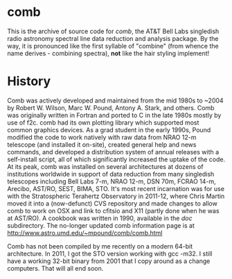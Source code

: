 # comb
This is the archive of source code for *comb*, the AT&amp;T Bell Labs singledish radio astronomy spectral line data reduction and analysis package. By the way, it is pronounced like the first syllable of "combine" (from whence the name derives - combining spectra), **not** like the hair styling implement!

# History
Comb was actively developed and maintained from the mid 1980s to ~2004 by Robert W. Wilson, Marc W. Pound, Antony A. Stark, and others.  Comb was originally written in Fortran and ported to C in the late 1980s mostly by use of f2c. comb had its own plotting library which supported most common graphics devices. As a grad student in the early 1990s, Pound modified the code to work natively with raw data from NRAO 12-m telescope (and installed it on-site), created general help and news commands, and developed a distribution system of annual releases with a self-install script, all of which significantly increased the uptake of the code.  At its peak, comb was installed on several architectures at dozens of institutions worldwide in support of data reduction from many singledish telescopes including Bell Labs 7-m, NRAO 12-m, DSN 70m, FCRAO 14-m, Arecibo, AST/RO, SEST, BIMA, STO.  It's most recent incarnation was for use with the Stratospheric Terahertz Observatory in 2011-12, where Chris Martin moved it into a (now-defunct) CVS repository and made changes to allow comb to work on OSX and link to cfitsio and X11 (partly done when he was at AST/RO).  A cookbook was written in 1990, available in the *doc* subdirectory.  The no-longer updated comb information page is at http://www.astro.umd.edu/~mpound/comb/comb.html

Comb has not been compiled by me recently on a modern 64-bit architecture. In 2011, I got the STO version working with gcc -m32.  I still have a working 32-bit binary from 2001 that I copy around as a change computers.   That will all end soon.
